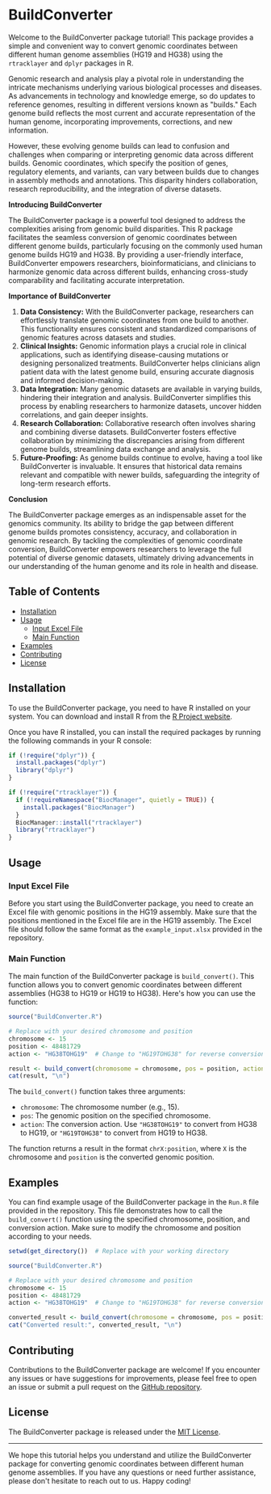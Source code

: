 # BuildConverter

Welcome to the BuildConverter package tutorial! This package provides a simple and convenient way to convert genomic coordinates between different human genome assemblies (HG19 and HG38) using the `rtracklayer` and `dplyr` packages in R.



Genomic research and analysis play a pivotal role in understanding the intricate mechanisms underlying various biological processes and diseases. As advancements in technology and knowledge emerge, so do updates to reference genomes, resulting in different versions known as "builds." Each genome build reflects the most current and accurate representation of the human genome, incorporating improvements, corrections, and new information.

However, these evolving genome builds can lead to confusion and challenges when comparing or interpreting genomic data across different builds. Genomic coordinates, which specify the position of genes, regulatory elements, and variants, can vary between builds due to changes in assembly methods and annotations. This disparity hinders collaboration, research reproducibility, and the integration of diverse datasets.

**Introducing BuildConverter**

The BuildConverter package is a powerful tool designed to address the complexities arising from genomic build disparities. This R package facilitates the seamless conversion of genomic coordinates between different genome builds, particularly focusing on the commonly used human genome builds HG19 and HG38. By providing a user-friendly interface, BuildConverter empowers researchers, bioinformaticians, and clinicians to harmonize genomic data across different builds, enhancing cross-study comparability and facilitating accurate interpretation.

**Importance of BuildConverter**

1. **Data Consistency:** With the BuildConverter package, researchers can effortlessly translate genomic coordinates from one build to another. This functionality ensures consistent and standardized comparisons of genomic features across datasets and studies.
2. **Clinical Insights:** Genomic information plays a crucial role in clinical applications, such as identifying disease-causing mutations or designing personalized treatments. BuildConverter helps clinicians align patient data with the latest genome build, ensuring accurate diagnosis and informed decision-making.
3. **Data Integration:** Many genomic datasets are available in varying builds, hindering their integration and analysis. BuildConverter simplifies this process by enabling researchers to harmonize datasets, uncover hidden correlations, and gain deeper insights.
4. **Research Collaboration:** Collaborative research often involves sharing and combining diverse datasets. BuildConverter fosters effective collaboration by minimizing the discrepancies arising from different genome builds, streamlining data exchange and analysis.
5. **Future-Proofing:** As genome builds continue to evolve, having a tool like BuildConverter is invaluable. It ensures that historical data remains relevant and compatible with newer builds, safeguarding the integrity of long-term research efforts.

**Conclusion**

The BuildConverter package emerges as an indispensable asset for the genomics community. Its ability to bridge the gap between different genome builds promotes consistency, accuracy, and collaboration in genomic research. By tackling the complexities of genomic coordinate conversion, BuildConverter empowers researchers to leverage the full potential of diverse genomic datasets, ultimately driving advancements in our understanding of the human genome and its role in health and disease.



## Table of Contents

- [Installation](#installation)
- [Usage](#usage)
  - [Input Excel File](#input-excel-file)
  - [Main Function](#main-function)
- [Examples](#examples)
- [Contributing](#contributing)
- [License](#license)

## Installation

To use the BuildConverter package, you need to have R installed on your system. You can download and install R from the [R Project website](https://www.r-project.org/).

Once you have R installed, you can install the required packages by running the following commands in your R console:

```r
if (!require("dplyr")) {
  install.packages("dplyr")
  library("dplyr")
}

if (!require("rtracklayer")) {
  if (!requireNamespace("BiocManager", quietly = TRUE)) {
    install.packages("BiocManager")
  }
  BiocManager::install("rtracklayer")
  library("rtracklayer")
}
```

## Usage

### Input Excel File

Before you start using the BuildConverter package, you need to create an Excel file with genomic positions in the HG19 assembly. Make sure that the positions mentioned in the Excel file are in the HG19 assembly. The Excel file should follow the same format as the `example_input.xlsx` provided in the repository.

### Main Function

The main function of the BuildConverter package is `build_convert()`. This function allows you to convert genomic coordinates between different assemblies (HG38 to HG19 or HG19 to HG38). Here's how you can use the function:

```r
source("BuildConverter.R")

# Replace with your desired chromosome and position
chromosome <- 15
position <- 48481729
action <- "HG38TOHG19"  # Change to "HG19TOHG38" for reverse conversion

result <- build_convert(chromosome = chromosome, pos = position, action = action)
cat(result, "\n")
```

The `build_convert()` function takes three arguments:
- `chromosome`: The chromosome number (e.g., 15).
- `pos`: The genomic position on the specified chromosome.
- `action`: The conversion action. Use `"HG38TOHG19"` to convert from HG38 to HG19, or `"HG19TOHG38"` to convert from HG19 to HG38.

The function returns a result in the format `chrX:position`, where `X` is the chromosome and `position` is the converted genomic position.

## Examples

You can find example usage of the BuildConverter package in the `Run.R` file provided in the repository. This file demonstrates how to call the `build_convert()` function using the specified chromosome, position, and conversion action. Make sure to modify the chromosome and position according to your needs.

```r
setwd(get_directory())  # Replace with your working directory

source("BuildConverter.R")

# Replace with your desired chromosome and position
chromosome <- 15
position <- 48481729
action <- "HG38TOHG19"  # Change to "HG19TOHG38" for reverse conversion

converted_result <- build_convert(chromosome = chromosome, pos = position, action = action)
cat("Converted result:", converted_result, "\n")
```

## Contributing

Contributions to the BuildConverter package are welcome! If you encounter any issues or have suggestions for improvements, please feel free to open an issue or submit a pull request on the [GitHub repository](https://github.com/your-username/BuildConverter).

## License

The BuildConverter package is released under the [MIT License](https://opensource.org/licenses/MIT).

---

We hope this tutorial helps you understand and utilize the BuildConverter package for converting genomic coordinates between different human genome assemblies. If you have any questions or need further assistance, please don't hesitate to reach out to us. Happy coding!

